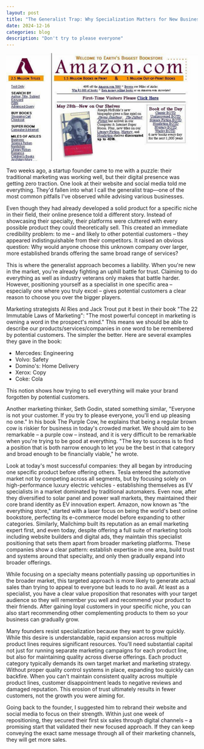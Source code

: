 ```yaml
---
layout: post
title: "The Generalist Trap: Why Specialization Matters for New Businesses"
date: 2024-12-16
categories: blog
description: "Don't try to please everyone"
---
```


![Amazon's past positioning as earth's biggedt bookstore](/public/images/amazon-earths-biggest-bookstore.jpeg)


Two weeks ago, a startup founder came to me with a puzzle: their traditional marketing was working well, but their digital presence was getting zero traction. One look at their website and social media told me everything. They'd fallen into what I call the generalist trap—one of the most common pitfalls I've observed while advising various businesses.

<!--more-->

Even though they had already developed a solid product for a specific niche in their field, their online presence told a different story. Instead of showcasing their specialty, their platforms were cluttered with every possible product they could theoretically sell. This created an immediate credibility problem: to me – and likely to other potential customers – they appeared indistinguishable from their competitors. It raised an obvious question: Why would anyone choose this unknown company over larger, more established brands offering the same broad range of services?

This is where the generalist approach becomes a liability. When you're new in the market, you're already fighting an uphill battle for trust. Claiming to do everything as well as industry veterans only makes that battle harder. However, positioning yourself as a specialist in one specific area – especially one where you truly excel – gives potential customers a clear reason to choose you over the bigger players.

Marketing strategists Al Ries and Jack Trout put it best in their book "The 22 Immutable Laws of Marketing": "The most powerful concept in marketing is owning a word in the prospect's mind." This means we should be able to describe our products/services/companies in one word to be remembered by potential customers. The simpler the better. Here are several examples they gave in the book:
- Mercedes: Engineering
- Volvo: Safety 
- Domino's: Home Delivery 
- Xerox: Copy
- Coke: Cola
  
This notion shows how trying to sell everything will make your brand forgotten by potential customers.

Another marketing thinker, Seth Godin, stated something similar, "Everyone is not your customer. If you try to please everyone, you'll end up pleasing no one." In his book The Purple Cow, he explains that being a regular brown cow is riskier for business in today's crowded market. We should aim to be remarkable – a purple cow – instead, and it is very difficult to be remarkable when you're trying to be good at everything. "The key to success is to find a position that is both narrow enough to let you be the best in that category and broad enough to be financially viable," he wrote.

Look at today's most successful companies: they all began by introducing one specific product before offering others. Tesla entered the automotive market not by competing across all segments, but by focusing solely on high-performance luxury electric vehicles - establishing themselves as EV specialists in a market dominated by traditional automakers. Even now, after they diversified to solar panel and power wall markets, they maintained their core brand identity as EV innovation expert. Amazon, now known as "the everything store," started with a laser focus on being the world's best online bookstore, perfecting its e-commerce model before expanding to other categories. Similarly, Mailchimp built its reputation as an email marketing expert first, and even today, despite offering a full suite of marketing tools including website builders and digital ads, they maintain this specialist positioning that sets them apart from broader marketing platforms. These companies show a clear pattern: establish expertise in one area, build trust and systems around that specialty, and only then gradually expand into broader offerings.


While focusing on a specialty means potentially passing up opportunities in the broader market, this targeted approach is more likely to generate actual sales than trying to appeal to everyone but leads to no avail. At least as a specialist, you have a clear value proposition that resonates with your target audience so they will remember you well and recommend your product to their friends. After gaining loyal customers in your specific niche, you can also start recommending other complementing products to them so your business can gradually grow. 

Many founders resist specialization because they want to grow quickly. While this desire is understandable, rapid expansion across multiple product lines requires significant resources. You'll need substantial capital not just for running separate marketing campaigns for each product line, but also for maintaining quality across diverse offerings. Each product category typically demands its own target market and marketing strategy. Without proper quality control systems in place, expanding too quickly can backfire. When you can't maintain consistent quality across multiple product lines, customer disappointment leads to negative reviews and damaged reputation. This erosion of trust ultimately results in fewer customers, not the growth you were aiming for.

Going back to the founder, I suggested him to rebrand their website and social media to focus on their strength. Within just one week of repositioning, they secured their first six sales through digital channels – a promising start that validated their new focused approach. If they can keep conveying the exact same message through all of their marketing channels, they will get more sales.
